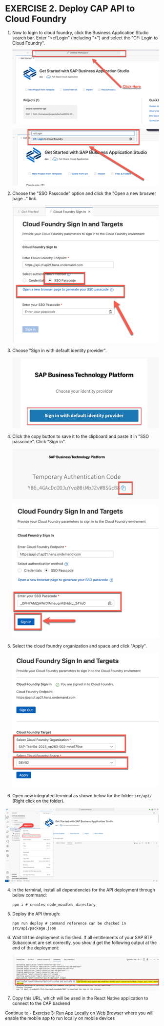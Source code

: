# EXERCISE 2. Deploy CAP API to Cloud Foundry
<!--
1. Set a custom API_KEY (preferably a string generated on your machine) and replace <YOUR_API_KEY> in `src/api/mta.yaml` which will be used as simple authorization for the React Native app (and as well during testing via an API Platform like Postman setting the _API_KEY_ as header `api-key`. It is akin to any password. Users can also choose to keep it as the default value in the code.

   ```yaml
   ...
   modules:
   - name:  smart-converter-api-srv-${space}
      type: nodejs
      path: gen/srv
      parameters:
         buildpack: nodejs_buildpack
      build-parameters:
         builder: npm-ci
      provides:
         - name: srv-api # required by consumers of CAP services (e.g. approuter)
         properties:
            srv-url: ${default-url}
      requires:
         - name: smart-converter-api-db
         - name: smart-converter-api-auth
         - name: smart-converter-aicore-dest
      properties:
         API_KEY: <YOUR_API_KEY>
      ...
   ```
-->
1. Now to login to cloud foundry, click the Business Application Studio search bar. Enter ">cfLogin" (including ">") and select the "CF: Login to Cloud Foundry".

   ![ref](../assets/step1cflogin.png)

   ![ref](../assets/step2cflogin.png)

2. Choose the "SSO Passcode" option and click the "Open a new broswer page..." link.

   ![ref](../assets/step3cflogin.png)

3. Choose "Sign in with default identity provider".

   ![ref](../assets/step4cflogin.png)

4. Click the copy button to save it to the clipboard and paste it in "SSO passcode". Click "Sign in".

   ![ref](../assets/step5_1cflogin.png)

   ![ref](../assets/step5cflogin.png)

5. Select the cloud foundry organization and space and click "Apply".

   ![ref](../assets/step6cflogin.png)

2. Open new integrated terminal as shown below for the folder `src/api/` (Right click on the folder).

  ![integ_terminal](../assets/open_integ_terminal.png)

4. In the terminal, install all dependencies for the API deployment through below command:
   ```console
   npm i # creates node_moudles directory
   ```
7. Deploy the API through:
   ```console
   npm run deploy # command reference can be checked in src/api/package.json
   ```

8. Wait till the deployment is finished. If all entitlements of your SAP BTP Subaccount are set correctly, you should get the following output at the end of the deployment:

   ![ref](../assets/URLAPICAP.png)

9. Copy this URL, which will be used in the React Native application to connect to the CAP backend


Continue to - [Exercise 3: Run App Locally on Web Browser](../ex1.3/README.md) where you will enable the mobile app to run locally on mobile devices
